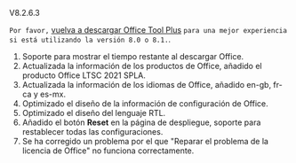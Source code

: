 V8.2.6.3

`Por favor,` [vuelva a descargar Office Tool Plus](http://otp.landian.vip/) `para una mejor experiencia si está utilizando la versión 8.0 o 8.1.`.

1. Soporte para mostrar el tiempo restante al descargar Office.
2. Actualizada la información de los productos de Office, añadido el producto Office LTSC 2021 SPLA.
3. Actualizada la información de los idiomas de Office, añadido en-gb, fr-ca y es-mx.
4. Optimizado el diseño de la información de configuración de Office.
5. Optimizado el diseño del lenguaje RTL.
6. Añadido el botón **Reset** en la página de despliegue, soporte para restablecer todas las configuraciones.
7. Se ha corregido un problema por el que "Reparar el problema de la licencia de Office" no funciona correctamente.

